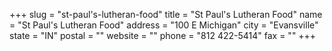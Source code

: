 +++
slug = "st-paul's-lutheran-food"
title = "St Paul's Lutheran Food"
name = "St Paul's Lutheran Food"
address = "100 E Michigan"
city = "Evansville"
state = "IN"
postal = ""
website = ""
phone = "812 422-5414"
fax = ""
+++
